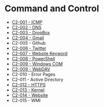 # Command and Control

* [C2-001 - ICMP](https://pentestlab.blog/2017/07/28/command-and-control-icmp/)
* [C2-002 - DNS](https://pentestlab.blog/2017/09/06/command-and-control-dns/)
* [C2-003 - DropBox](https://pentestlab.blog/2017/08/29/command-and-control-dropbox/)
* [C2-004 - Gmail](https://pentestlab.blog/2017/08/03/command-and-control-gmail/)
* C2-005 - Github
* [C2-006 - Twitter](https://pentestlab.blog/2017/09/26/command-and-control-twitter/)
* [C2-007 - Website Keyword](https://pentestlab.blog/2017/09/14/command-and-control-website-keyword/)
* [C2-008 - PowerShell](https://pentestlab.blog/2017/08/19/command-and-control-powershell/)
* [C2-009 - Windows COM](https://pentestlab.blog/2017/09/01/command-and-control-windows-com/)
* [C2-009 - WebDAV](https://pentestlab.blog/2017/09/12/command-and-control-webdav/)
* C2-010 - Error Pages
* C2-011 - Active Directory
* [C2-012 - HTTPS](https://pentestlab.blog/2017/10/04/command-and-control-https/)
* [C2-013 - Kernel](https://pentestlab.blog/2017/10/02/command-and-control-kernel/)
* [C2-014 - Website](https://pentestlab.blog/2017/11/14/command-and-control-website/)
* C2-015 - WMI
